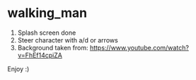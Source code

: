 # walking_man

1. Splash screen done
2. Steer character with a/d or arrows
3. Background taken from: https://www.youtube.com/watch?v=FhEf14cpiZA

Enjoy :)
